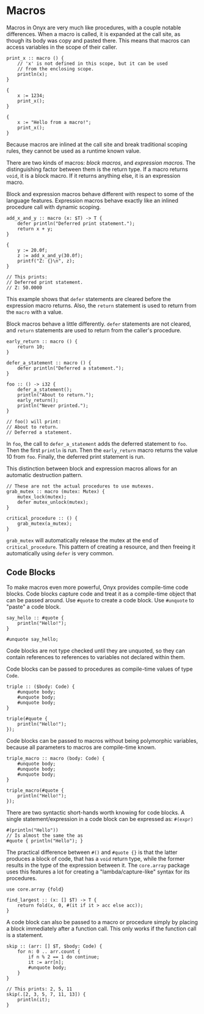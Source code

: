 # Macros

Macros in Onyx are very much like procedures, with a couple notable differences. When a macro is called, it is expanded at the call site, as though its body was copy and pasted there. This means that macros can access variables in the scope of their caller.
```onyx
print_x :: macro () {
    // 'x' is not defined in this scope, but it can be used
    // from the enclosing scope.
    println(x);
}

{
    x := 1234;
    print_x();
}

{
    x := "Hello from a macro!";
    print_x();
}
```

Because macros are inlined at the call site and break traditional scoping rules, they cannot be used as a runtime known value.

There are two kinds of macros: *block macros*, and *expression macros*. The distinguishing factor between them is the return type. If a macro returns `void`, it is a block macro. If it returns anything else, it is an expression macro.

Block and expression macros behave different with respect to some of the language features. Expression macros behave exactly like an inlined procedure call with dynamic scoping.
```onyx
add_x_and_y :: macro (x: $T) -> T {
    defer println("Deferred print statement.");
    return x + y;
}

{
    y := 20.0f;
    z := add_x_and_y(30.0f);
    printf("Z: {}\n", z);
}

// This prints:
// Deferred print statement.
// Z: 50.0000
```
This example shows that `defer` statements are cleared before the expression macro returns. Also, the `return` statement is used to return from the `macro` with a value.

Block macros behave a little differently. `defer` statements are not cleared, and `return` statements are used to return from the caller's procedure.
```onyx
early_return :: macro () {
    return 10;
}

defer_a_statement :: macro () {
    defer println("Deferred a statement.");
}

foo :: () -> i32 {
    defer_a_statement();
    println("About to return.");
    early_return();
    println("Never printed.");
}

// foo() will print:
// About to return.
// Deferred a statement.
```
In `foo`, the call to `defer_a_statement` adds the deferred statement to `foo`. Then the first `println` is run. Then the `early_return` macro returns the value 10 from `foo`. Finally, the deferred print statement is run.

This distinction between block and expression macros allows for an automatic destruction pattern.
```onyx
// These are not the actual procedures to use mutexes.
grab_mutex :: macro (mutex: Mutex) {
    mutex_lock(mutex);
    defer mutex_unlock(mutex);
}

critical_procedure :: () {
    grab_mutex(a_mutex);
}
```
`grab_mutex` will automatically release the mutex at the end of `critical_procedure`. This pattern of creating a resource, and then freeing it automatically using `defer` is very common.


## Code Blocks
To make macros even more powerful, Onyx provides compile-time code blocks. Code blocks capture code and treat it as a compile-time object that can be passed around. Use `#quote` to create a code block. Use `#unquote` to "paste" a code block.
```onyx
say_hello :: #quote {
    println("Hello!");
}

#unquote say_hello;
```
Code blocks are not type checked until they are unquoted, so they can contain references to references to variables not declared within them.

Code blocks can be passed to procedures as compile-time values of type `Code`.
```onyx
triple :: ($body: Code) {
    #unquote body;
    #unquote body;
    #unquote body;
}

triple(#quote {
    println("Hello!");
});
```

Code blocks can be passed to macros without being polymorphic variables, because all parameters to macros are compile-time known.
```onyx
triple_macro :: macro (body: Code) {
    #unquote body;
    #unquote body;
    #unquote body;
}

triple_macro(#quote {
    println("Hello!");
});
```

There are two syntactic short-hands worth knowing for code blocks. A single statement/expression in a code block can be expressed as: `#(expr)`
```onyx
#(println("Hello"))
// Is almost the same the as
#quote { println("Hello"); }
```

The practical difference between `#()` and `#quote {}` is that the latter produces a block of code, that has a `void` return type, while the former results in the type of the expression between it. The `core.array` package uses this features a lot for creating a "lambda/capture-like" syntax for its procedures.
```onyx
use core.array {fold}

find_largest :: (x: [] $T) -> T {
    return fold(x, 0, #(it if it > acc else acc));
}
```

A code block can also be passed to a macro or procedure simply by placing a block immediately after a function call. This only works if the function call is a statement.
```onyx
skip :: (arr: [] $T, $body: Code) {
    for n: 0 .. arr.count {
        if n % 2 == 1 do continue;
        it := arr[n];
        #unquote body;
    }
}

// This prints: 2, 5, 11
skip(.[2, 3, 5, 7, 11, 13]) {
    println(it);
}

